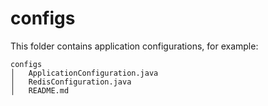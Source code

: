 # configs

This folder contains application configurations, for example:

```
configs
│   ApplicationConfiguration.java   
│   RedisConfiguration.java
│   README.md
```